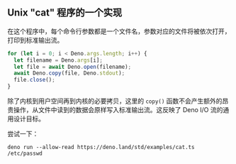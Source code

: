 ## Unix "cat" 程序的一个实现

在这个程序中，每个命令行参数都是一个文件名，参数对应的文件将被依次打开，打印到标准输出流。

```ts
for (let i = 0; i < Deno.args.length; i++) {
  let filename = Deno.args[i];
  let file = await Deno.open(filename);
  await Deno.copy(file, Deno.stdout);
  file.close();
}
```

除了内核到用户空间再到内核的必要拷贝，这里的 `copy()` 函数不会产生额外的昂贵操作，从文件中读到的数据会原样写入标准输出流。这反映了 Deno I/O 流的通用设计目标。

尝试一下：

```shell
deno run --allow-read https://deno.land/std/examples/cat.ts /etc/passwd
```

